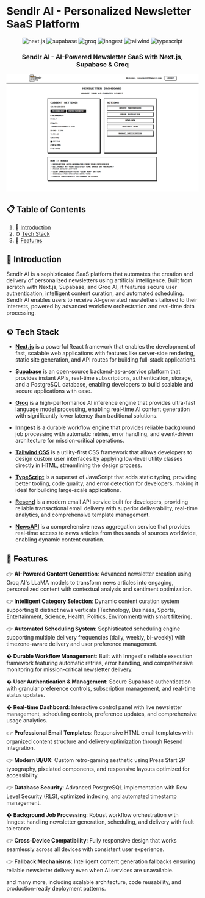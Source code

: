 # Sendlr AI - Personalized Newsletter SaaS Platform

<div align="center">
  <div>
    <img src="https://img.shields.io/badge/-Next.JS-black?style=for-the-badge&logoColor=white&logo=nextdotjs&color=black" alt="next.js" />
    <img src="https://img.shields.io/badge/-Supabase-3ECF8E?style=for-the-badge&logo=supabase&logoColor=white" alt="supabase" />
    <img src="https://img.shields.io/badge/-Groq-FF6B35?style=for-the-badge&logo=groq&logoColor=white" alt="groq" />
    <img src="https://img.shields.io/badge/-Inngest-6366F1?style=for-the-badge&logo=inngest&logoColor=white" alt="inngest" />
    <img src="https://img.shields.io/badge/-Tailwind-00BCFF?style=for-the-badge&logo=tailwind-css&logoColor=white" alt="tailwind" />
    <img src="https://img.shields.io/badge/-TypeScript-3178C6?style=for-the-badge&logo=typescript&logoColor=white" alt="typescript" />
  </div>

  <h3 align="center">Sendlr AI - AI-Powered Newsletter SaaS with Next.js, Supabase & Groq</h3>
  <img src="public/Screenshot 2025-08-06 000305.png" alt="demo" />

</div>

## 📋 <a name="table">Table of Contents</a>

1. 🤖 [Introduction](#introduction)
2. ⚙️ [Tech Stack](#tech-stack)
3. 🔋 [Features](#features)

## <a name="introduction">🤖 Introduction</a>

Sendlr AI is a sophisticated SaaS platform that automates the creation and delivery of personalized newsletters using artificial intelligence. Built from scratch with Next.js, Supabase, and Groq AI, it features secure user authentication, intelligent content curation, and automated scheduling. Sendlr AI enables users to receive AI-generated newsletters tailored to their interests, powered by advanced workflow orchestration and real-time data processing.

## <a name="tech-stack">⚙️ Tech Stack</a>

- **[Next.js](https://nextjs.org/)** is a powerful React framework that enables the development of fast, scalable web applications with features like server-side rendering, static site generation, and API routes for building full-stack applications.

- **[Supabase](https://supabase.com/)** is an open-source backend-as-a-service platform that provides instant APIs, real-time subscriptions, authentication, storage, and a PostgreSQL database, enabling developers to build scalable and secure applications with ease.

- **[Groq](https://groq.com/)** is a high-performance AI inference engine that provides ultra-fast language model processing, enabling real-time AI content generation with significantly lower latency than traditional solutions.

- **[Inngest](https://www.inngest.com/)** is a durable workflow engine that provides reliable background job processing with automatic retries, error handling, and event-driven architecture for mission-critical operations.

- **[Tailwind CSS](https://tailwindcss.com/)** is a utility-first CSS framework that allows developers to design custom user interfaces by applying low-level utility classes directly in HTML, streamlining the design process.

- **[TypeScript](https://www.typescriptlang.org/)** is a superset of JavaScript that adds static typing, providing better tooling, code quality, and error detection for developers, making it ideal for building large-scale applications.

- **[Resend](https://resend.com/)** is a modern email API service built for developers, providing reliable transactional email delivery with superior deliverability, real-time analytics, and comprehensive template management.

- **[NewsAPI](https://newsapi.org/)** is a comprehensive news aggregation service that provides real-time access to news articles from thousands of sources worldwide, enabling dynamic content curation.

## <a name="features">🔋 Features</a>

👉 **AI-Powered Content Generation**: Advanced newsletter creation using Groq AI's LLaMA models to transform news articles into engaging, personalized content with contextual analysis and sentiment optimization.

👉 **Intelligent Category Selection**: Dynamic content curation system supporting 8 distinct news verticals (Technology, Business, Sports, Entertainment, Science, Health, Politics, Environment) with smart filtering.

👉 **Automated Scheduling System**: Sophisticated scheduling engine supporting multiple delivery frequencies (daily, weekly, bi-weekly) with timezone-aware delivery and user preference management.

� **Durable Workflow Management**: Built with Inngest's reliable execution framework featuring automatic retries, error handling, and comprehensive monitoring for mission-critical newsletter delivery.

� **User Authentication & Management**: Secure Supabase authentication with granular preference controls, subscription management, and real-time status updates.

� **Real-time Dashboard**: Interactive control panel with live newsletter management, scheduling controls, preference updates, and comprehensive usage analytics.

👉 **Professional Email Templates**: Responsive HTML email templates with organized content structure and delivery optimization through Resend integration.

👉 **Modern UI/UX**: Custom retro-gaming aesthetic using Press Start 2P typography, pixelated components, and responsive layouts optimized for accessibility.

👉 **Database Security**: Advanced PostgreSQL implementation with Row Level Security (RLS), optimized indexing, and automated timestamp management.

� **Background Job Processing**: Robust workflow orchestration with Inngest handling newsletter generation, scheduling, and delivery with fault tolerance.

👉 **Cross-Device Compatibility**: Fully responsive design that works seamlessly across all devices with consistent user experience.

👉 **Fallback Mechanisms**: Intelligent content generation fallbacks ensuring reliable newsletter delivery even when AI services are unavailable.

and many more, including scalable architecture, code reusability, and production-ready deployment patterns.
